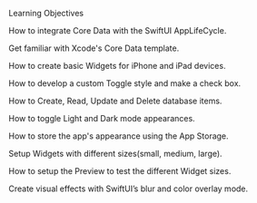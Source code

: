 Learning Objectives

How to integrate Core Data with the SwiftUI AppLifeCycle. 

Get familiar with Xcode's Core Data template.

How to create basic Widgets for iPhone and iPad devices.

How to develop a custom Toggle style and make a check box.

How to Create, Read, Update and Delete database items.

How to toggle Light and Dark mode appearances.

How to store the app's  appearance using the App Storage.

Setup Widgets with different sizes(small, medium, large).

How to setup the Preview to test the different Widget sizes.

Create visual effects with SwiftUI’s blur and color overlay mode.
